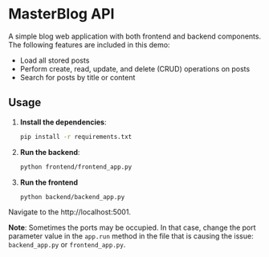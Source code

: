 # MasterBlog API

A simple blog web application with both frontend and backend components. The following features are included in this demo:

- Load all stored posts
- Perform create, read, update, and delete (CRUD) operations on posts
- Search for posts by title or content

## Usage

1. **Install the dependencies**:
   ```bash
   pip install -r requirements.txt
   ```   

2. **Run the backend**:
   ```bash
   python frontend/frontend_app.py
   ```   

3. **Run the frontend**
   ```bash
   python backend/backend_app.py
   ```   

Navigate to the http://localhost:5001.

**Note**: Sometimes the ports may be occupied. In that case, change the port parameter value in the `app.run` method in the file that is causing the issue: `backend_app.py` or `frontend_app.py`.